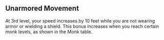 ## Unarmored Movement
At 3rd level, your speed increases by 10 feet while you are not wearing armor or wielding a shield. This bonus increases when you reach certain monk levels, as shown in the Monk table.
